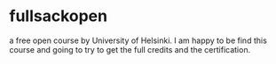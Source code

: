 # fullsackopen

a free open course by University of Helsinki. I am happy to be find this course and going to try to get the full credits and the certification.
